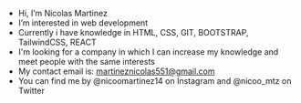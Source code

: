 - Hi, I’m Nicolas Martinez
- I’m interested in web development
- Currently i have knowledge in HTML, CSS, GIT, BOOTSTRAP, TailwindCSS, REACT
- I'm looking for a company in which I can increase my knowledge and meet people with the same interests
- My contact email is: martineznicolas551@gmail.com 
- You can find me by @nicoomartinez14 on Instagram and @nicoo_mtz on Twitter

<!---
nicoomtz/nicoomtz is a ✨ special ✨ repository because its `README.md` (this file) appears on your GitHub profile.
You can click the Preview link to take a look at your changes.
--->
